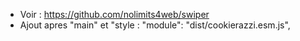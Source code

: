 - Voir : https://github.com/nolimits4web/swiper
- Ajout apres "main" et "style : "module": "dist/cookierazzi.esm.js",

